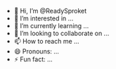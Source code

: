 - 👋 Hi, I’m @ReadySproket
- 👀 I’m interested in ...
- 🌱 I’m currently learning ...
- 💞️ I’m looking to collaborate on ...
- 📫 How to reach me ...
- 😄 Pronouns: ...
- ⚡ Fun fact: ...

<!---
ReadySproket/ReadySproket is a ✨ special ✨ repository because its `README.md` (this file) appears on your GitHub profile.
You can click the Preview link to take a look at your changes.
--->

